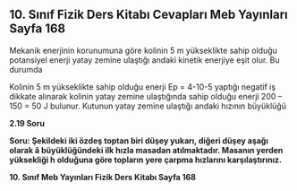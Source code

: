 ## 10. Sınıf Fizik Ders Kitabı Cevapları Meb Yayınları Sayfa 168

Mekanik enerjinin korunumuna göre kolinin 5 m yükseklikte sahip olduğu potansiyel enerji yatay zemine ulaştığı andaki kinetik enerjiye eşit olur. Bu durumda

Kolinin 5 m yükseklikte sahip olduğu enerji Ep = 4-10-5 yaptığı negatif iş dikkate alınarak kolinin yatay zemine ulaştığında sahip olduğu enerji 200 – 150 = 50 J bulunur. Kutunun yatay zemine ulaştığı andaki hızının büyüklüğü

**2.19 Soru**

**Soru: Şekildeki iki özdeş toptan biri düşey yukarı, diğeri düşey aşağı olarak â büyüklüğündeki ilk hızla masadan atılmaktadır. Masanın yerden yüksekliği h olduğuna göre topların yere çarpma hızlarını karşılaştırınız.**

**10. Sınıf Meb Yayınları Fizik Ders Kitabı Sayfa 168**